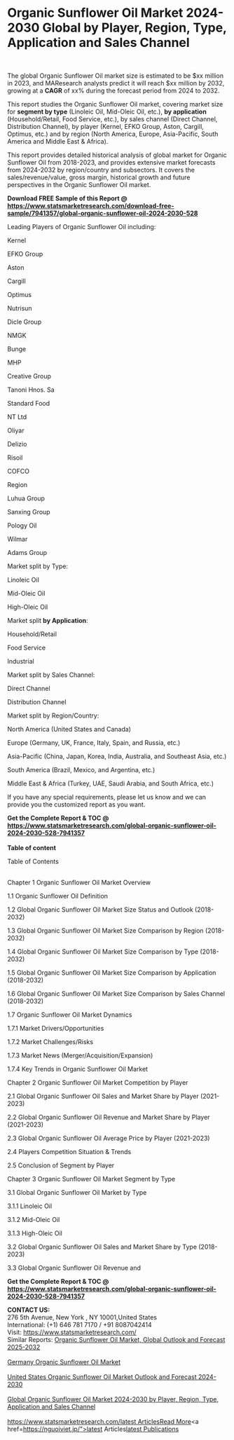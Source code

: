 <h1>Organic Sunflower Oil Market 2024-2030 Global by Player, Region, Type, Application and Sales Channel</h1><br/><p>The global Organic Sunflower Oil market size is estimated to be $xx million in 2023, and MAResearch analysts predict it will reach $xx million by 2032, growing at a <strong>CAGR</strong> of xx% during the forecast period from 2024 to 2032.</p><p>This report studies the Organic Sunflower Oil market, covering market size for <strong>segment by type</strong> (Linoleic Oil, Mid-Oleic Oil, etc.), <strong>by application</strong> (Household/Retail, Food Service, etc.), by sales channel (Direct Channel, Distribution Channel), by player (Kernel, EFKO Group, Aston, Cargill, Optimus, etc.) and by region (North America, Europe, Asia-Pacific, South America and Middle East & Africa).</p><p>This report provides detailed historical analysis of global market for Organic Sunflower Oil from 2018-2023, and provides extensive market forecasts from 2024-2032 by region/country and subsectors. It covers the sales/revenue/value, gross margin, historical growth and future perspectives in the Organic Sunflower Oil market.</p><p><strong>Download FREE Sample of this Report @ <a href="https://www.statsmarketresearch.com/download-free-sample/7941357/global-organic-sunflower-oil-2024-2030-528">https://www.statsmarketresearch.com/download-free-sample/7941357/global-organic-sunflower-oil-2024-2030-528</a></strong></p><p>Leading Players of Organic Sunflower Oil including:</p><p>Kernel</p><p>EFKO Group</p><p>Aston</p><p>Cargill</p><p>Optimus</p><p>Nutrisun</p><p>Dicle Group</p><p>NMGK</p><p>Bunge</p><p>MHP</p><p>Creative Group</p><p>Tanoni Hnos. Sa</p><p>Standard Food</p><p>NT Ltd</p><p>Oliyar</p><p>Delizio</p><p>Risoil</p><p>COFCO</p><p>Region</p><p>Luhua Group</p><p>Sanxing Group</p><p>Pology Oil</p><p>Wilmar</p><p>Adams Group</p><p>Market split by Type:</p><p>Linoleic Oil</p><p>Mid-Oleic Oil</p><p>High-Oleic Oil</p><p>Market split <strong>by Application</strong>:</p><p>Household/Retail</p><p>Food Service</p><p>Industrial</p><p>Market split by Sales Channel:</p><p>Direct Channel</p><p>Distribution Channel</p><p>Market split by Region/Country:</p><p>North America (United States and Canada)</p><p>Europe (Germany, UK, France, Italy, Spain, and Russia, etc.)</p><p>Asia-Pacific (China, Japan, Korea, India, Australia, and Southeast Asia, etc.)</p><p>South America (Brazil, Mexico, and Argentina, etc.)</p><p>Middle East & Africa (Turkey, UAE, Saudi Arabia, and South Africa, etc.)</p><p>If you have any special requirements, please let us know and we can provide you the customized report as you want.</p><div><b>Get the Complete Report & TOC @ <a href="https://www.statsmarketresearch.com/global-organic-sunflower-oil-2024-2030-528-7941357">https://www.statsmarketresearch.com/global-organic-sunflower-oil-2024-2030-528-7941357</a></b></div><br><b>Table of content</b><p>Table of Contents<br />
 
 <br />
 
 Chapter 1 Organic Sunflower Oil Market Overview<br />
 
  1.1 Organic Sunflower Oil Definition<br />
 
  1.2 Global Organic Sunflower Oil Market Size Status and Outlook (2018-2032)<br />
 
  1.3 Global Organic Sunflower Oil Market Size Comparison by Region (2018-2032)<br />
 
  1.4 Global Organic Sunflower Oil Market Size Comparison by Type (2018-2032)<br />
 
  1.5 Global Organic Sunflower Oil Market Size Comparison by Application (2018-2032)<br />
 
  1.6 Global Organic Sunflower Oil Market Size Comparison by Sales Channel (2018-2032)<br />
 
  1.7 Organic Sunflower Oil Market Dynamics<br />
 
  1.7.1 Market Drivers/Opportunities<br />
 
  1.7.2 Market Challenges/Risks<br />
 
  1.7.3 Market News (Merger/Acquisition/Expansion)<br />
 
  1.7.4 Key Trends in Organic Sunflower Oil Market<br />
 
 Chapter 2 Organic Sunflower Oil Market Competition by Player<br />
 
  2.1 Global Organic Sunflower Oil Sales and Market Share by Player (2021-2023)<br />
 
  2.2 Global Organic Sunflower Oil Revenue and Market Share by Player (2021-2023)<br />
 
  2.3 Global Organic Sunflower Oil Average Price by Player (2021-2023)<br />
 
  2.4 Players Competition Situation & Trends<br />
 
  2.5 Conclusion of Segment by Player<br />
 
 Chapter 3 Organic Sunflower Oil Market Segment by Type<br />
 
  3.1 Global Organic Sunflower Oil Market by Type<br />
 
  3.1.1 Linoleic Oil<br />
 
  3.1.2 Mid-Oleic Oil<br />
 
  3.1.3 High-Oleic Oil<br />
 
  3.2 Global Organic Sunflower Oil Sales and Market Share by Type (2018-2023)<br />
 
  3.3 Global Organic Sunflower Oil Revenue and <br><div><b>Get the Complete Report & TOC @ <a href="https://www.statsmarketresearch.com/global-organic-sunflower-oil-2024-2030-528-7941357">https://www.statsmarketresearch.com/global-organic-sunflower-oil-2024-2030-528-7941357</a></b></div></p> <b>CONTACT US:</b><br>276 5th Avenue, New York , NY 10001,United States<br>International: (+1) 646 781 7170 / +91 8087042414<br>Visit: <a href="https://www.statsmarketresearch.com/">https://www.statsmarketresearch.com/</a><br>Similar Reports: <a href="https://www.statsmarketresearch.com/global-organic-sunflower-oil-2024-2030-528-7941357">Organic Sunflower Oil Market, Global Outlook and Forecast 2025-2032</a><br/><br/><a href="https://www.statsmarketresearch.com/global-organic-sunflower-oil-2024-2030-528-7941357">Germany Organic Sunflower Oil Market</a><br/><br/><a href="https://www.statsmarketresearch.com/global-organic-sunflower-oil-2024-2030-528-7941357">United States Organic Sunflower Oil Market Outlook and Forecast 2024-2030</a><br/><br/><a href="https://www.statsmarketresearch.com/global-organic-sunflower-oil-2024-2030-528-7941357">Global Organic Sunflower Oil Market 2024-2030 by Player, Region, Type, Application and Sales Channel</a><br/><br/><a href="https://gyeongbokgung.com">https://www.statsmarketresearch.com/</a><a href="https://hallyeomaritime.com">latest Articles</a><a href="https://jingwansa.com">Read More</a><a href=https://nguoiviet.jp/">latest Articles</a><a href="https://www.intelmarketresearch.com/">latest Publications</a>